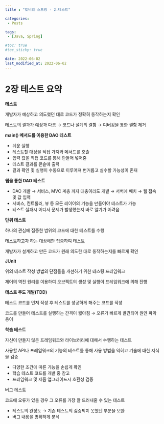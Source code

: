 ```yaml
---
title : "토비의 스프링 - 2.테스트"

categories:
 - Posts

tags:
 - [Java, Spring]

#toc: true
#toc_sticky: true

date: 2022-06-02
last_modified_at: 2022-06-02
---
```



# 2장 테스트 요약

**테스트**

개발자가 예상하고 의도했던 대로 코드가 정확히 동작하는지 확인

테스트의 결과가 예상과 다름 → 코드나 설계의 결함 → 디버깅을 통한 결함 제거

**main() 메서드를 이용한 DAO 테스트**

- 쉬운 실행
- 테스트할 대상을 직접 가져와 메서드를 호출
- 입력 값을 직접 코드를 통해 만들어 넣어줌
- 테스트 결과를 콘솔에 출력
- 결과 확인 및 실행이 수동으로 이루어져 번거롭고 실수할 가능성이 존재

**웹을 통한 DAO 테스트**

- DAO 개발 → 서비스, MVC 계층 까지 대충이라도 개발 → 서버에 배치 → 웹 접속 및 값 입력
- 서비스, 컨트롤러, 뷰 등 모든 레이어의 기능을 만들어야 테스트가 가능
- 테스트 실패시 어디서 문제가 발생했는지 바로 알기가 어려움

**단위 테스트**

하나의 관심에 집중한 범위의 코드에 대한 테스트를 수행

테스트하고자 하는 대상에만 집중하여 테스트

개발자가 설계하고 만든 코드가 원래 의도한 대로 동작하는지를 빠르게 확인

**JUnit**

위의 테스트 작성 방법의 단점들을 개선하기 위한 테스팅 프레임워크

제어의 역전 원리를 이용하여 오브젝트의 생성 및 실행이 프레임워크에 의해 진행

**테스트 주도 개발(TDD)**

테스트 코드를 먼저 작성 후 테스트를 성공하게 해주는 코드를 작성

코드를 만들어 테스트를 실행하는 간격이 짧아짐 → 오류가 빠르게 발견되어 원인 파악 용이

**학습 테스트**

자신이 만들지 않은 프레임워크와 라이브러리에 대해서 수행하는 테스트

사용할 API나 프레임워크의 기능의 테스트를 통해 사용 방법을 익히고 기술에 대한 지식을 검증

- 다양한 조건에 따른 기능을 손쉽게 확인
- 학습 테스트 코드를 개발 중 참고
- 프레임워크 및 제품 업그레이드시 호환성 검증

버그 테스트

코드에 오류가 있을 경우 그 오류를 가장 잘 드러내줄 수 있는 테스트

- 테스트의 완성도 → 기존 테스트의 검증되지 못했던 부분을 보완
- 버그 내용을 명확하게 분석